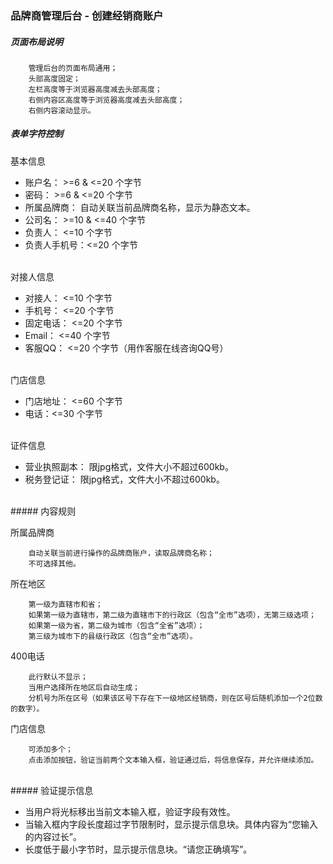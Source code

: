 ### 品牌商管理后台 - 创建经销商账户


##### 页面布局说明
		管理后台的页面布局通用；
		头部高度固定；
		左栏高度等于浏览器高度减去头部高度；
		右侧内容区高度等于浏览器高度减去头部高度；
		右侧内容滚动显示。


##### 表单字符控制
基本信息

+   账户名： >=6 & <=20 个字节
+   密码： >=6 & <=20 个字节
+   所属品牌商： 自动关联当前品牌商名称，显示为静态文本。
+   公司名： >=10 & <=40 个字节
+   负责人： <=10 个字节
+   负责人手机号：<=20 个字节

<br />
对接人信息

+   对接人：  <=10 个字节
+   手机号： <=20 个字节
+   固定电话： <=20 个字节
+   Email： <=40 个字节
+   客服QQ： <=20 个字节（用作客服在线咨询QQ号）

<br />
门店信息

+   门店地址： <=60 个字节
+   电话：<=30  个字节

<br />
证件信息

+ 营业执照副本： 限jpg格式，文件大小不超过600kb。
+ 税务登记证： 限jpg格式，文件大小不超过600kb。

<br />
##### 内容规则

所属品牌商

		自动关联当前进行操作的品牌商账户，读取品牌商名称；
		不可选择其他。

所在地区

		第一级为直辖市和省；
		如果第一级为直辖市，第二级为直辖市下的行政区（包含“全市”选项），无第三级选项；
		如果第一级为省，第二级为城市（包含“全省”选项）；
		第三级为城市下的县级行政区（包含“全市”选项）。

400电话

		此行默认不显示；
		当用户选择所在地区后自动生成；
		分机号为所在区号（如果该区号下存在下一级地区经销商，则在区号后随机添加一个2位数的数字）。

门店信息

		可添加多个；
		点击添加按钮，验证当前两个文本输入框，验证通过后，将信息保存，并允许继续添加。
		
<br/>
##### 验证提示信息

+   当用户将光标移出当前文本输入框，验证字段有效性。
+   当输入框内字段长度超过字节限制时，显示提示信息块。具体内容为“您输入的内容过长”。
+   长度低于最小字节时，显示提示信息块。“请您正确填写”。
